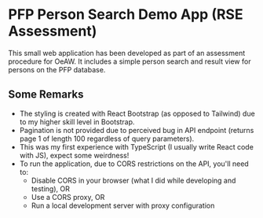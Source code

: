 # PFP Person Search Demo App (RSE Assessment)
This small web application has been developed as part of an assessment procedure for OeAW. It includes a simple person search and result view for persons on the PFP database.

## Some Remarks
- The styling is created with React Bootstrap (as opposed to Tailwind) due to my higher skill level in Bootstrap.
- Pagination is not provided due to perceived bug in API endpoint (returns page 1 of length 100 regardless of query parameters).
- This was my first experience with TypeScript (I usually write React code with JS), expect some weirdness! 
- To run the application, due to CORS restrictions on the API, you'll need to:
  - Disable CORS in your browser (what I did while developing and testing), OR
  - Use a CORS proxy, OR
  - Run a local development server with proxy configuration
